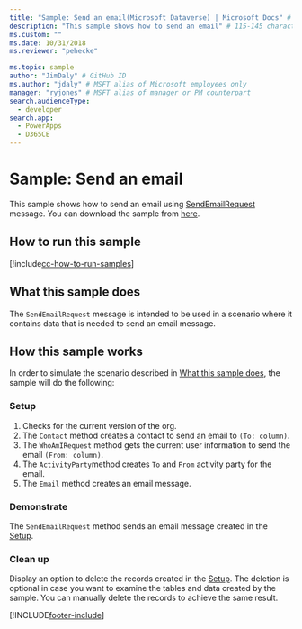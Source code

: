 ```yaml
---
title: "Sample: Send an email(Microsoft Dataverse) | Microsoft Docs" # Intent and product brand in a unique string of 43-59 chars including spaces
description: "This sample shows how to send an email" # 115-145 characters including spaces. This abstract displays in the search result.
ms.custom: ""
ms.date: 10/31/2018
ms.reviewer: "pehecke"

ms.topic: sample
author: "JimDaly" # GitHub ID
ms.author: "jdaly" # MSFT alias of Microsoft employees only
manager: "ryjones" # MSFT alias of manager or PM counterpart
search.audienceType: 
  - developer
search.app: 
  - PowerApps
  - D365CE
---
```

# Sample: Send an email



<!-- https://docs.microsoft.com/dynamics365/customer-engagement/developer/sample-send-email -->

This sample shows how to send an email using [SendEmailRequest](/dotnet/api/microsoft.crm.sdk.messages.sendemailrequest?view=dynamics-general-ce-9) message. You can download the sample from [here](https://github.com/Microsoft/PowerApps-Samples/tree/master/cds/orgsvc/C%23/SenEmail).

## How to run this sample

[!include[cc-how-to-run-samples](../../includes/cc-how-to-run-samples.md)]

## What this sample does

The `SendEmailRequest` message is intended to be used in a scenario where it contains data that is needed to send an email message.

## How this sample works

In order to simulate the scenario described in [What this sample does](#what-this-sample-does), the sample will do the following:

### Setup

1. Checks for the current version of the org.
1. The `Contact` method creates a contact to send an email to `(To: column)`.
1. The `WhoAmIRequest` method gets the current user information to send the email `(From: column)`.
1. The `ActivityParty`method creates  `To` and `From` activity party for the email.
1. The `Email` method creates an email message.

### Demonstrate

The `SendEmailRequest` method sends an email message created in the [Setup](#setup).

### Clean up

Display an option to delete the records created in the [Setup](#setup). The deletion is optional in case you want to examine the tables and data created by the sample. You can manually delete the records to achieve the same result.


[!INCLUDE[footer-include](../../../../includes/footer-banner.md)]

